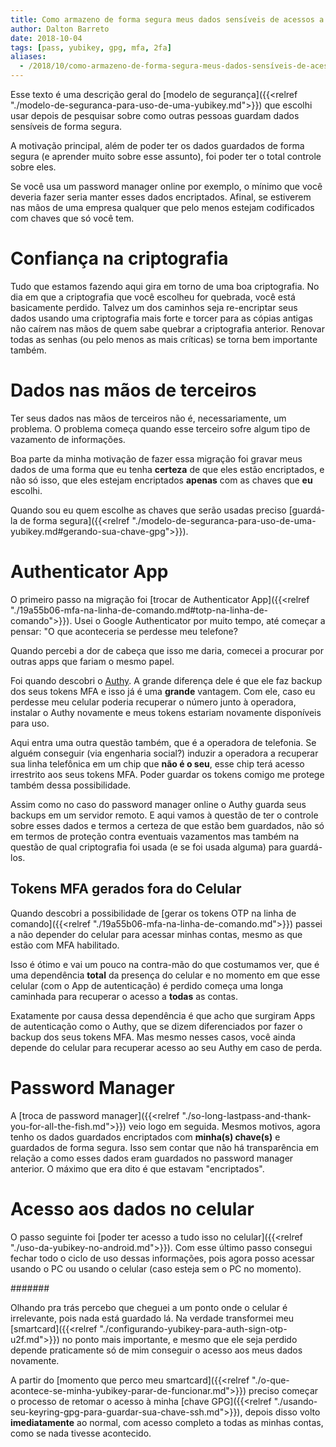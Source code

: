 ```yaml
---
title: Como armazeno de forma segura meus dados sensíveis de acessos a contas online
author: Dalton Barreto
date: 2018-10-04
tags: [pass, yubikey, gpg, mfa, 2fa]
aliases:
  - /2018/10/como-armazeno-de-forma-segura-meus-dados-sensíveis-de-acessos-a-contas-online
---
```


Esse texto é uma descrição geral do [modelo de segurança]({{<relref "./modelo-de-seguranca-para-uso-de-uma-yubikey.md">}}) que escolhi usar depois de pesquisar sobre como outras pessoas guardam dados sensíveis de forma segura.

A motivação principal, além de poder ter os dados guardados de forma segura (e aprender muito sobre esse assunto), foi poder ter o total controle sobre eles.

Se você usa um password manager online por exemplo, o mínimo que você deveria fazer seria manter esses dados encriptados. Afinal, se estiverem nas mãos de uma empresa qualquer que pelo menos estejam codificados com chaves que só você tem.

# Confiança na criptografia

Tudo que estamos fazendo aqui gira em torno de uma boa criptografia. No dia em que a criptografia que você escolheu for quebrada, você está basicamente perdido. Talvez um dos caminhos seja re-encriptar seus dados usando uma criptografia mais forte e torcer para as cópias antigas não caírem nas mãos de quem sabe quebrar a criptografia anterior. Renovar todas as senhas (ou pelo menos as mais críticas) se torna bem importante também.

# Dados nas mãos de terceiros

Ter seus dados nas mãos de terceiros não é, necessariamente, um problema. O problema começa quando esse terceiro sofre algum tipo de vazamento de informações.

Boa parte da minha motivação de fazer essa migração foi gravar meus dados de uma forma que eu tenha **certeza** de que eles estão encriptados, e não só isso, que eles estejam encriptados **apenas** com as chaves que **eu** escolhi.

Quando sou eu quem escolhe as chaves que serão usadas preciso [guardá-la de forma segura]({{<relref "./modelo-de-seguranca-para-uso-de-uma-yubikey.md#gerando-sua-chave-gpg">}}).

# Authenticator App

O primeiro passo na migração foi [trocar de Authenticator App]({{<relref "./19a55b06-mfa-na-linha-de-comando.md#totp-na-linha-de-comando">}}). Usei o Google Authenticator por muito tempo, até começar a pensar: "O que aconteceria se perdesse meu telefone?

Quando percebi a dor de cabeça que isso me daria, comecei a procurar por outras apps que fariam o mesmo papel.

Foi quando descobri o [Authy](https://authy.com). A grande diferença dele é que ele faz backup dos seus tokens MFA e isso já é uma **grande** vantagem. Com ele, caso eu perdesse meu celular poderia recuperar o número junto à operadora, instalar o Authy novamente e meus tokens estariam novamente disponíveis para uso.

Aqui entra uma outra questão também, que é a operadora de telefonia. Se alguém conseguir (via engenharia social?) induzir a operadora a recuperar sua linha telefônica em um chip que **não é o seu**, esse chip terá acesso irrestrito aos seus tokens MFA. Poder guardar os tokens comigo me protege também dessa possibilidade.

Assim como no caso do password manager online o Authy guarda seus backups em um servidor remoto. E aqui vamos à questão de ter o controle sobre esses dados e termos a certeza de que estão bem guardados, não só em termos de proteção contra eventuais vazamentos mas também na questão de qual criptografia foi usada (e se foi usada alguma) para guardá-los.

## Tokens MFA gerados fora do Celular

Quando descobri a possibilidade de [gerar os tokens OTP na linha de comando]({{<relref "./19a55b06-mfa-na-linha-de-comando.md">}}) passei a não depender do celular para acessar minhas contas, mesmo as que estão com MFA habilitado.

Isso é ótimo e vai um pouco na contra-mão do que costumamos ver, que é uma dependência **total** da presença do celular e no momento em que esse celular (com o App de autenticação) é perdido começa uma longa caminhada para recuperar o acesso a **todas** as contas.

Exatamente por causa dessa dependência é que acho que surgiram Apps de autenticação como o Authy, que se dizem diferenciados por fazer o backup dos seus tokens MFA. Mas mesmo nesses casos, você ainda depende do celular para recuperar acesso ao seu Authy em caso de perda.

# Password Manager

A [troca de password manager]({{<relref "./so-long-lastpass-and-thank-you-for-all-the-fish.md">}}) veio logo em seguida. Mesmos motivos, agora tenho os dados guardados encriptados com **minha(s) chave(s)** e guardados de forma segura. Isso sem contar que não há transparência em relação a como esses dados eram guardados no password manager anterior. O máximo que era dito é que estavam "encriptados".

# Acesso aos dados no celular

O passo seguinte foi [poder ter acesso a tudo isso no celular]({{<relref "./uso-da-yubikey-no-android.md">}}). Com esse último passo consegui fechar todo o ciclo de uso dessas informações, pois agora posso acessar usando o PC ou usando o celular (caso esteja sem o PC no momento).

####### 

Olhando pra trás percebo que cheguei a um ponto onde o celular é irrelevante, pois nada está guardado lá. Na verdade transformei meu [smartcard]({{<relref "./configurando-yubikey-para-auth-sign-otp-u2f.md">}}) no ponto mais importante, e mesmo que ele seja perdido depende praticamente só de mim conseguir o acesso aos meus dados novamente.

A partir do [momento que perco meu smartcard]({{<relref "./o-que-acontece-se-minha-yubikey-parar-de-funcionar.md">}}) preciso começar o processo de retomar o acesso à minha [chave GPG]({{<relref "./usando-seu-keyring-gpg-para-guardar-sua-chave-ssh.md">}}), depois disso volto **imediatamente** ao normal, com acesso completo a todas as minhas contas, como se nada tivesse acontecido.

